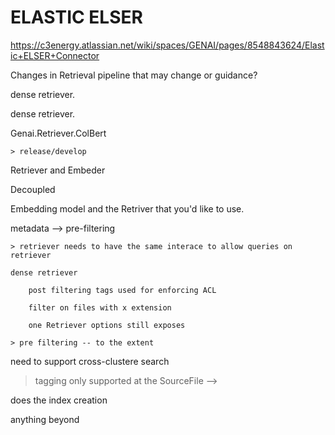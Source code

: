 # ELASTIC ELSER

https://c3energy.atlassian.net/wiki/spaces/GENAI/pages/8548843624/Elastic+ELSER+Connector

Changes in Retrieval pipeline that may change or guidance?

dense retriever.

dense retriever. 

Genai.Retriever.ColBert

	> release/develop

Retriever and Embeder

Decoupled

Embedding model and the Retriver that you'd like to use. 

metadata --> pre-filtering
	
	> retriever needs to have the same interace to allow queries on retriever
	
	dense retriever 

		post filtering tags used for enforcing ACL

		filter on files with x extension

		one Retriever options still exposes 

	> pre filtering -- to the extent
	
need to support cross-clustere search

> tagging only supported at the SourceFile --> 

does the index creation

anything beyond 